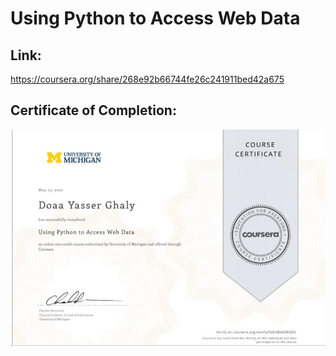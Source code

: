 
# Using Python to Access Web Data

## Link:
https://coursera.org/share/268e92b66744fe26c241911bed42a675



## Certificate of Completion:
![c1](certificate3.jpeg)
